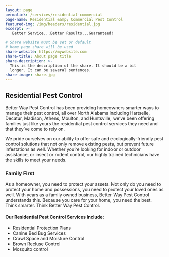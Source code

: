 ```yaml
---
layout: page
permalink: /services/residential-commercial
page-name: Residential &amp; Commercial Pest Control
featured-img: /img/headers/residential.jpg
excerpt: >-
   Better Service...Better Results...Guaranteed!

# Share website must be set or default
# home page share will be used
share-website: https://mywebsite.com
share-title: About page title
share-description: >-
  This is the description of the share. It should be a bit
  longer. It can be several sentences.
share-image: share.jpg
---
```


## Residential Pest Control
Better Way Pest Control has been providing homeowners smarter ways to manage their pest control, all over North Alabama including Hartselle, Decatur, Madison, Athens, Moulton, and Huntsville, we’ve been offering families just like yours the residential pest control services they need and that they’ve come to rely on.

We pride ourselves on our ability to offer safe and ecologically-friendly pest control solutions that not only remove existing pests, but prevent future infestations as well. Whether you’re looking for indoor or outdoor assistance, or insect or rodent control, our highly trained technicians have the skills to meet your needs.

### Family First
As a homeowner, you need to protect your assets. Not only do you need to protect your home and possessions, you need to protect your loved ones as well. With years as a family owned business, Better Way Pest Control understands this. Because you care for your home, you need the best. Think smarter. Think Better Way Pest Control.

#### Our Residential Pest Control Services Include:
- Residential Protection Plans
- Canine Bed Bug Services
- Crawl Space and Moisture Control
- Brown Recluse Control
- Mosquito control
